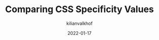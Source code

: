 ---
author: kilianvalkhof
date: 2022-01-17
draft: true
tags:
  - css
  - cascade
target_url: https://kilianvalkhof.com/2022/css-html/comparing-css-specificity-values/
title: Comparing CSS Specificity Values
---